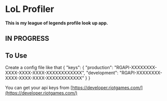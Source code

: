 # LoL Profiler

**This is my league of legends profile look up app.**

## IN PROGRESS

## To Use
Create a config file like that
{
    "keys": {
        "production": "RGAPI-XXXXXXXX-XXXX-XXXX-XXXX-XXXXXXXXXXXX",
        "development": "RGAPI-XXXXXXXX-XXXX-XXXX-XXXX-XXXXXXXXXXXX"
    }
}

You can get your api keys from [https://developer.riotgames.com/](https://developer.riotgames.com/)